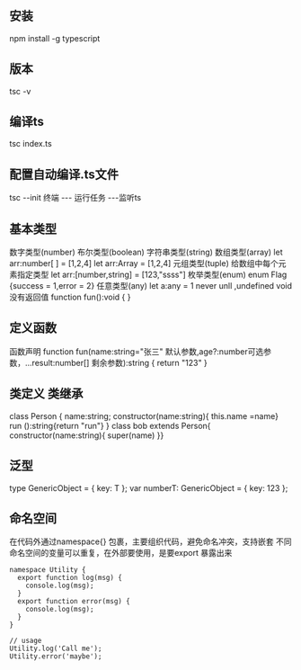 ## 安装
npm install -g typescript
## 版本
tsc -v
## 编译ts
tsc index.ts
## 配置自动编译.ts文件
tsc --init
终端 --- 运行任务 ---监听ts

## 基本类型
   数字类型(number)
   布尔类型(boolean) 
   字符串类型(string)
   数组类型(array)    let arr:number[ ] = [1,2,4]    let arr:Array<number> = [1,2,4]
   元组类型(tuple) 给数组中每个元素指定类型  let arr:[number,string] = [123,"ssss"]
   枚举类型(enum)  enum Flag {success = 1,error  = 2}
   任意类型(any) let a:any = 1
   never unll ,undefined
   void 没有返回值  function fun():void { }
  
## 定义函数
函数声明 function fun(name:string="张三" 默认参数,age?:number可选参数，...result:number[] 剩余参数):string { return "123" }

## 类定义 类继承
class Person {
   name:string;
   constructor(name:string){ this.name =name}
   run ():string{return "run"}
}
class bob extends Person{ constructor(name:string){
  super(name)
}}

## 泛型
type GenericObject<T> = { key: T };
var numberT: GenericObject<number> = { key: 123 };

## 命名空间
在代码外通过namespace{} 包裹，主要组织代码，避免命名冲突，支持嵌套
不同命名空间的变量可以重复，在外部要使用，是要export 暴露出来
```
namespace Utility {
  export function log(msg) {
    console.log(msg);
  }
  export function error(msg) {
    console.log(msg);
  }
}

// usage
Utility.log('Call me');
Utility.error('maybe');
```
